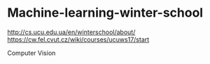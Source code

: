 # Machine-learning-winter-school

http://cs.ucu.edu.ua/en/winterschool/about/
https://cw.fel.cvut.cz/wiki/courses/ucuws17/start

Computer Vision
